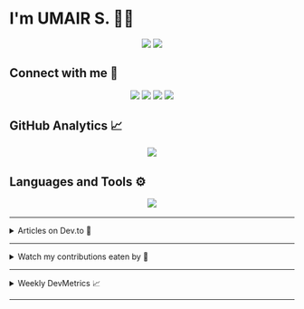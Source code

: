 # I'm UMAIR S. 🧑‍💻

<section align="center">
 <a href="https://github.com/umairshabbir-83"
  ><img
   src="https://komarev.com/ghpvc/?style=for-the-badge&username=umairshabbir-83"
 /></a>
 <a href="https://github.com/umairshabbir-83"
  ><img
   src="https://wakatime.com/badge/user/921dd2f5-b40c-4c20-a684-53d03b4afbc7.svg?style=for-the-badge"
 /></a>
</section>

## Connect with me 🔗

<section align="center">
 <a href="https://facebook.com/umairshabbir.83"
  ><img
   src="https://img.shields.io/badge/-Facebook-1877F2?logo=Facebook&logoColor=FFFFFF&style=for-the-badge"
 /></a>
 <a href="https://instagram.com/umairshabbir.83"
  ><img
   src="https://img.shields.io/badge/-Instagram-E4405F?logo=Instagram&logoColor=FFFFFF&style=for-the-badge"
 /></a>
 <a href="https://linkedin.com/in/umairshabbir-83"
  ><img
   src="https://img.shields.io/badge/-LinkedIn-0A66C2?logo=LinkedIn&logoColor=FFFFFF&style=for-the-badge"
 /></a>
 <a href="https://twitter.com/umairshabbir_83"
  ><img
   src="https://img.shields.io/badge/-X-000000?logo=X&logoColor=FFFFFF&style=for-the-badge"
 /></a>
</section>

## GitHub Analytics 📈

<section align="center">
 <a href="https://github.com/umairshabbir-83"
  ><img
   src="https://github-readme-streak-stats.herokuapp.com/?theme=dark&user=umairshabbir-83"
 /></a>
</section>

## Languages and Tools ⚙

<section align="center">
 <a href="https://github.com/umairshabbir-83"
  ><img
   src="https://github-readme-stats-eight-theta.vercel.app/api/top-langs/?layout=compact&theme=dark&username=umairshabbir-83"
 /></a>
</section>

---

<details>
 <summary>Articles on Dev.to 📄</summary>

- [15+ Free Websites and Tools That Seems Illegal to Know!](https://dev.to/umairshabbir_83/15-free-websites-and-tools-that-seems-illegal-to-know-3kpp)
- [k-nearest neighbors algorithm (k-NN)](https://dev.to/umairshabbir_83/k-nearest-neighbors-algorithm-k-nn-46ml)
- [2021: Year in Review](https://dev.to/umairshabbir_83/2021-year-in-review-435p)

</details>

---

<details>
 <summary>Watch my contributions eaten by 🐍</summary>
 <section align="center">
  <a href="https://github.com/umairshabbir-83"
   ><img
    src="https://github.com/umairshabbir-83/umairshabbir-83/blob/GIF/github-contribution-grid-snake-dark.svg"
  /></a>
 </section>
</details>

---

<details>
 <summary>Weekly DevMetrics 📈</summary>
<!--START_SECTION:waka-->

```txt
From: 14 August 2024 - To: 21 August 2024

Total Time: 6 mins

JSON   6 mins          ⣿⣿⣿⣿⣿⣿⣿⣿⣿⣿⣿⣿⣿⣿⣿⣿⣿⣿⣿⣿⣿⣿⣿⣿⣿   100.00 %
```

<!--END_SECTION:waka-->
</details>

---
